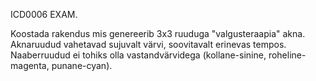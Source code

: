 ICD0006 EXAM.

Koostada rakendus mis genereerib 3x3 ruuduga "valgusteraapia" akna.
Aknaruudud vahetavad sujuvalt värvi, soovitavalt erinevas tempos.
Naaberruudud ei tohiks olla vastandvärvidega (kollane-sinine, roheline-magenta, punane-cyan).
